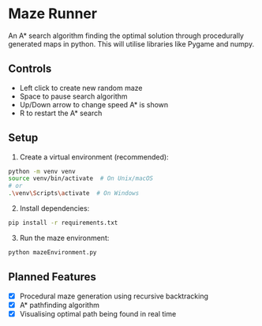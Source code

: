 # Maze Runner

An A* search algorithm finding the optimal solution through procedurally generated maps in python.
This will utilise libraries like Pygame and numpy.

## Controls

- Left click to create new random maze
- Space to pause search algorithm
- Up/Down arrow to change speed A* is shown
- R to restart the A* search

## Setup

1. Create a virtual environment (recommended):
```bash
python -m venv venv
source venv/bin/activate  # On Unix/macOS
# or
.\venv\Scripts\activate  # On Windows
```

2. Install dependencies:
```bash
pip install -r requirements.txt
```

3. Run the maze environment:
```bash
python mazeEnvironment.py
```

## Planned Features
- [x] Procedural maze generation using recursive backtracking
- [x] A* pathfinding algorithm
- [x] Visualising optimal path being found in real time
